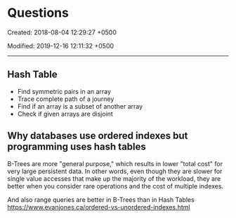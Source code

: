 # Questions

Created: 2018-08-04 12:29:27 +0500

Modified: 2019-12-16 12:11:32 +0500

---

## Hash Table
-   Find symmetric pairs in an array
-   Trace complete path of a journey
-   Find if an array is a subset of another array
-   Check if given arrays are disjoint
## Why databases use ordered indexes but programming uses hash tables

B-Trees are more "general purpose," which results in lower "total cost" for very large persistent data. In other words, even though they are slower for single value accesses that make up the majority of the workload, they are better when you consider rare operations and the cost of multiple indexes.

And also range queries are better in B-Trees than in Hash Tables
<https://www.evanjones.ca/ordered-vs-unordered-indexes.html>
